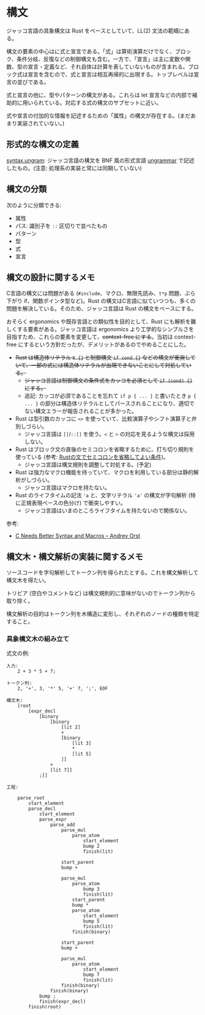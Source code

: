 # 構文

ジャッコ言語の具象構文は Rust をベースとしていて、LL(2) 文法の範疇にある。

構文の要素の中心はに式と宣言である。「式」は算術演算だけでなく、ブロック、条件分岐、反復などの制御構文も含む。一方で、「宣言」は主に変数や関数、型の宣言・定義など、それ自体は計算を表していないものが含まれる。ブロック式は宣言を含むので、式と宣言は相互再帰的に出現する。トップレベルは宣言の並びである。

式と宣言の他に、型やパターンの構文がある。これらは let 宣言などの内部で補助的に用いられている。対応する式の構文のサブセットに近い。

式や宣言の付加的な情報を記述するための「属性」の構文が存在する。(まだあまり実装されていない。)

## 形式的な構文の定義

[syntax.ungram](./syntax.ungram): ジャッコ言語の構文を BNF 風の形式言語 [ungrammar](https://github.com/rust-analyzer/ungrammar) で記述したもの。(注意: 処理系の実装と常には同期していない)

## 構文の分類

次のように分類できる:

- 属性
- パス: 識別子を `::` 区切りで並べたもの
- パターン
- 型
- 式
- 宣言

## 構文の設計に関するメモ

C言語の構文には問題がある (`#include`、マクロ、無限先読み、`t*p` 問題、ぶら下がり if、関数ポインタ型など)。Rust の構文はC言語に似ていつつも、多くの問題を解決している。そのため、ジャッコ言語は Rust の構文をベースにする。

おそらく ergonomics や既存言語との類似性を目的として、Rust にも解析を難しくする要素がある。ジャッコ言語は ergonomics より工学的なシンプルさを目指すため、これらの要素を変更して、~~context-free にする~~。当初は context-free にするという方針だったが、デメリットがあるのでやめることにした。

- ~~Rust は構造体リテラル `K {}` と制御構文 `if cond {}` などの構文が衝突していて、一部の式には構造体リテラルが出現できないことにして対処している。~~
    - ~~ジャッコ言語は制御構文の条件式をカッコを必須として `if (cond) {}` にする。~~
    - 追記: カッコが必須であることを忘れて `if p { ... }` と書いたとき `p { ... }` の部分は構造体リテラルとしてパースされることになり、適切でない構文エラーが報告されることが多かった。
- Rust は型引数のカッコに `<>` を使っていて、比較演算子やシフト演算子と弁別しづらい。
    - ジャッコ言語は `[]`/`::[]` を使う。`<` と `>` の対応を見るような構文は採用しない。
- Rust はブロック文の直後のセミコロンを省略するために、打ち切り規則を使っている (参考: [Rustの文でセミコロンを省略してよい条件](https://qnighy.hatenablog.com/entry/2017/04/22/070000))。
    - ジャッコ言語は構文規則を調整して対処する。(予定)
- Rust は強力なマクロ機能を持っていて、マクロを利用している部分は静的解析がしづらい。
    - ジャッコ言語はマクロを持たない。
- Rust のライフタイムの記法 `'a` と、文字リテラル `'a'` の構文が字句解析 (特に正規表現ベースの色分け) で衝突しやすい。
    - ジャッコ言語はいまのところライフタイムを持たないので関係ない。

参考:

- [C Needs Better Syntax and Macros – Andrey Orst](https://andreyorst.gitlab.io/posts/2020-04-06-c-needs-a-better-syntax/)

## 構文木・構文解析の実装に関するメモ

ソースコードを字句解析してトークン列を得られたとする。これを構文解析して構文木を得たい。

トリビア (空白やコメントなど) は構文規則的に意味がないのでトークン列から取り除く。

構文解析の目的はトークン列を木構造に変形し、それぞれのノードの種類を特定すること。

### 具象構文木の組み立て

式文の例:

```
入力:
    2 + 3 * 5 + 7;

トークン列:
    2, '+', 3, '*' 5, '+' 7, ';', EOF

構文木:
    [root
        [expr_decl
            [binary
                [binary
                    [lit 2]
                    +
                    [binary
                        [lit 3]
                        *
                        [lit 5]
                    ]]
                +
                [lit 7]]
            ;]]

工程:

    parse_root
        start_element
        parse_decl
            start_element
            parse_expr
                parse_add
                    parse_mul
                        parse_atom
                            start_element
                            bump 2
                            finish(lit)

                    start_parent
                    bump +

                    parse_mul
                        parse_atom
                            bump 3
                            finish(lit)
                        start_parent
                        bump *
                        parse_atom
                            start_element
                            bump 5
                            finish(lit)
                        finish(binary)

                    start_parent
                    bump +

                    parse_mul
                        parse_atom
                            start_element
                            bump 7
                            finish(lit)
                    finish(binary)
                finish(binary)
            bump ;
            finish(expr_decl)
        finish(root)
```
